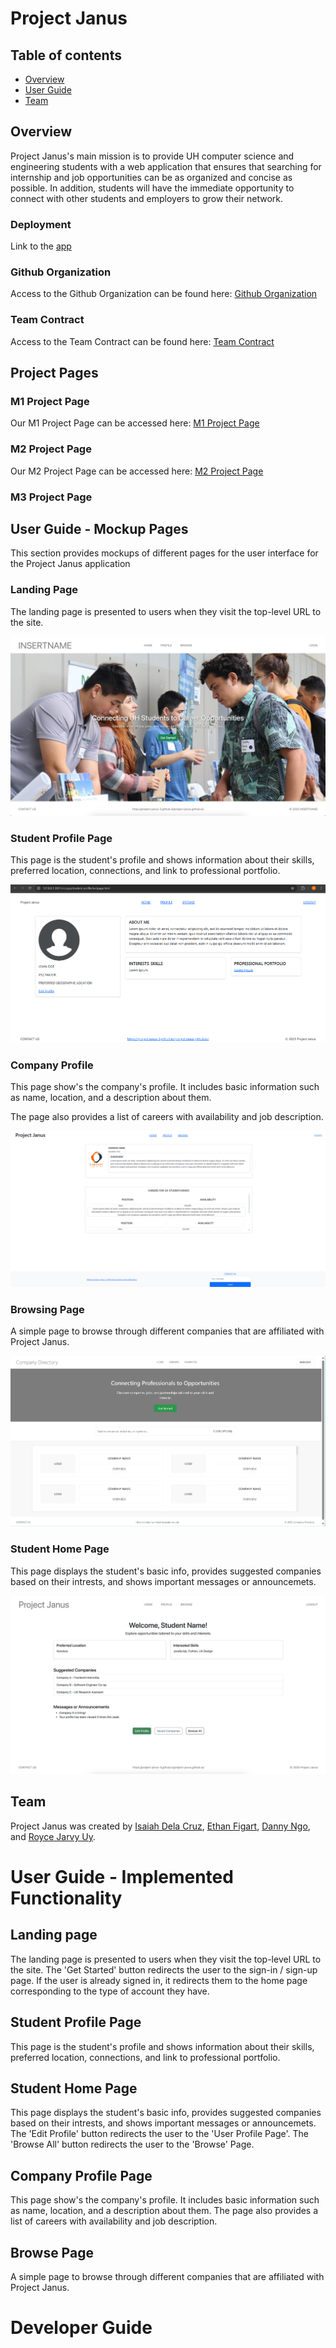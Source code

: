 # Project Janus

## Table of contents

* [Overview](#overview)
* [User Guide](#user-guide)
* [Team](#team)

## Overview

Project Janus's main mission is to provide UH computer science and engineering students with a web application that ensures that searching for internship and job opportunities can be as organized and concise as possible. In addition, students will have the immediate opportunity to connect with other students and employers to grow their network.

### Deployment

Link to the [app](https://project-janus.vercel.app/)

### Github Organization

Access to the Github Organization can be found here: [Github Organization](https://github.com/project-janus-3)

### Team Contract

Access to the Team Contract can be found here: [Team Contract](https://docs.google.com/document/d/1GqOg4DLsPoxIgjphTprqiRtj9g98ZINV9jkKbhVfkNo/edit?usp=sharing)

## Project Pages

### M1 Project Page

Our M1 Project Page can be accessed here: [M1 Project Page](https://github.com/orgs/project-janus-3/projects/2)

### M2 Project Page

Our M2 Project Page can be accessed here: [M2 Project Page](https://github.com/orgs/project-janus-3/projects/7)

### M3 Project Page



## User Guide - Mockup Pages

This section provides mockups of different pages for the user interface for the Project Janus application

### Landing Page

The landing page is presented to users when they visit the top-level URL to the site.

![](images/projectjanus-landing-mockup.png)

### Student Profile Page

This page is the student's profile and shows information about their skills, preferred location, connections, and link to professional portfolio.

![](images/updated-student-profile.png)

### Company Profile

This page show's the company's profile. It includes basic information such as name, location, and a description about them.

The page also provides a list of careers with availability and job description.

![](images/updated-company-page.png)

### Browsing Page

A simple page to browse through different companies that are affiliated with Project Janus.

![](images/browsing-page.png) 

### Student Home Page

This page displays the student's basic info, provides suggested companies based on their intrests, and shows important messages or announcemets.

![](images/projectjanus-studenthome-mockup.png)


## Team

Project Janus was created by [Isaiah Dela Cruz](https://isaiahdelacruz.github.io/), [Ethan Figart](https://efigart.github.io/), [Danny Ngo](https://danny-ngo-2005.github.io/), and [Royce Jarvy Uy](https://royce-jarvy.github.io/).

# User Guide - Implemented Functionality

## Landing page

The landing page is presented to users when they visit the top-level URL to the site. The 'Get Started' button redirects the user to the sign-in / sign-up page. If the user is already signed in, it redirects them to the home page corresponding to the type of account they have. 

## Student Profile Page

This page is the student's profile and shows information about their skills, preferred location, connections, and link to professional portfolio.

## Student Home Page

This page displays the student's basic info, provides suggested companies based on their intrests, and shows important messages or announcemets. The 'Edit Profile' button redirects the user to the 'User Profile Page'. The 'Browse All' button redirects the user to the 'Browse' Page.

## Company Profile Page 

This page show's the company's profile. It includes basic information such as name, location, and a description about them. The page also provides a list of careers with availability and job description.

## Browse Page

A simple page to browse through different companies that are affiliated with Project Janus.

# Developer Guide















